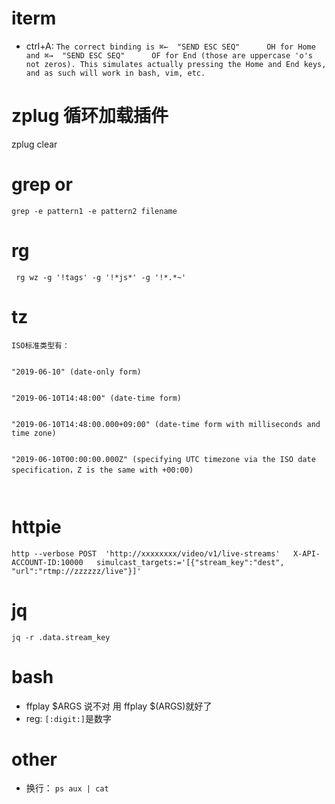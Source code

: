 # iterm

* ctrl+A:  `The correct binding is ⌘←  "SEND ESC SEQ"      OH for Home and ⌘→  "SEND ESC SEQ"      OF for End (those are uppercase 'o's not zeros). This simulates actually pressing the Home and End keys, and as such will work in bash, vim, etc.`


# zplug 循环加载插件

zplug clear


# grep or

`grep -e pattern1 -e pattern2 filename`



# rg


` rg wz -g '!tags' -g '!*js*' -g '!*.*~'`


# tz

```
ISO标准类型有：


"2019-06-10" (date-only form)


"2019-06-10T14:48:00" (date-time form)


"2019-06-10T14:48:00.000+09:00" (date-time form with milliseconds and time zone)


"2019-06-10T00:00:00.000Z" (specifying UTC timezone via the ISO date specification，Z is the same with +00:00)

 
```


# httpie

`http --verbose POST  'http://xxxxxxxx/video/v1/live-streams'   X-API-ACCOUNT-ID:10000   simulcast_targets:='[{"stream_key":"dest", "url":"rtmp://zzzzzz/live"}]'`


# jq

`jq -r .data.stream_key`


# bash

* ffplay $ARGS 说不对 用 ffplay $(ARGS)就好了
* reg:  `[:digit:]`是数字 


# other

* 换行： `ps aux | cat`
